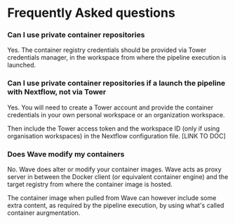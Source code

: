 # Frequently Asked questions

### Can I use private container repositories 

Yes. The container registry credentials should be provided via Tower credentials 
manager, in the workspace from where the pipeline execution is launched. 

### Can I use private container repositories if a launch the pipeline with Nextflow, not via Tower 

Yes. You will need to create a Tower account and provide the container credentials in your own 
personal workspace or an organization workspace.

Then include the Tower access token and the workspace ID (only if using organisation workspaces) in the Nextflow 
configuration file. [LINK TO DOC]

### Does Wave modify my containers 

No. Wave does alter or modify your container images. Wave acts as proxy server
in between the Docker client (or equivalent container engine) and the target registry
from where the container image is hosted. 

The container image when pulled from Wave can however include some extra content, 
as required by the pipeline execution, by using what's called container aurgmentation. 



